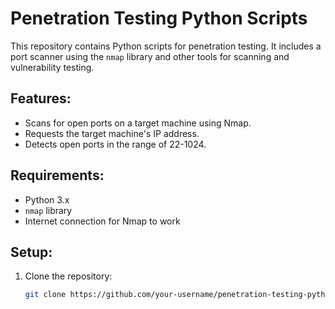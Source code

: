 # Penetration Testing Python Scripts

This repository contains Python scripts for penetration testing. It includes a port scanner using the `nmap` library and other tools for scanning and vulnerability testing.

## Features:
- Scans for open ports on a target machine using Nmap.
- Requests the target machine's IP address.
- Detects open ports in the range of 22-1024.

## Requirements:
- Python 3.x
- `nmap` library
- Internet connection for Nmap to work

## Setup:
1. Clone the repository:
   ```bash
   git clone https://github.com/your-username/penetration-testing-python.git

